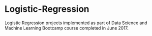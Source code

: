 # Logistic-Regression
Logistic Regression projects implemented as part of Data Science and Machine Learning Bootcamp course completed in June 2017.
